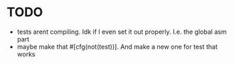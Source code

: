 # TODO

- tests arent compiling. Idk if I even set it out properly. I.e. the global asm part
- maybe make that #[cfg(not(test))]. And make a new one for test that works
